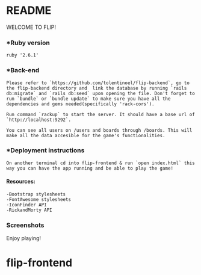 
# README
WELCOME TO FLIP!

### *Ruby version
    ruby '2.6.1'

### *Back-end
    Please refer to `https://github.com/tolentinoel/flip-backend`, go to the flip-backend directory and  link the database by running `rails db:migrate` and `rails db:seed` upon opening the file. Don't forget to run `bundle` or `bundle update` to make sure you have all the dependencies and gems needed(specifically 'rack-cors').

    Run command `rackup` to start the server. It should have a base url of `http://localhost:9292`.

    You can see all users on /users and boards through /boards. This will make all the data accesible for the game's functionalities.

### *Deployment instructions

    On another terminal cd into flip-frontend & run `open index.html` this way you can have the app running and be able to play the game!

#### Resources:
    -Bootstrap stylesheets
    -FontAwesome stylesheets
    -IconFinder API
    -RickandMorty API
### Screenshots

Enjoy playing!
# flip-frontend

